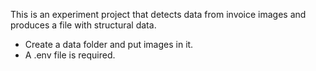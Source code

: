 This is an experiment project that detects data from invoice images and produces a file with structural data.

- Create a data folder and put images in it.
- A .env file is required.
